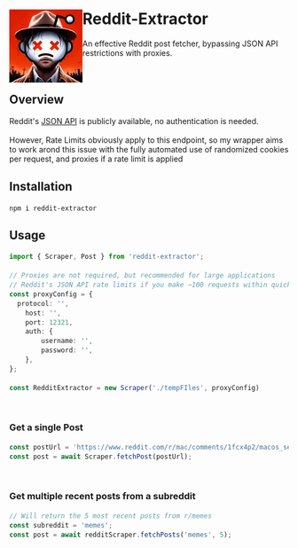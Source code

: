 # Reddit-Extractor <img align="left" width="132" height="132" src="./logo.jpeg">

An effective Reddit post fetcher, bypassing JSON API restrictions with proxies.
<br><br><br>
## Overview
Reddit's [JSON API](https://www.reddit.com/r/mac/comments/1fcx4p2/macos_sequoia_will_be_released_on_september_16th.json) is publicly available, no authentication is needed.<br><br>
However, Rate Limits obviously apply to this endpoint, so my wrapper aims to work arond this issue with the fully automated use of randomized cookies per request, and proxies if a rate limit is applied

## Installation
```console
npm i reddit-extractor
```

## Usage
```ts
import { Scraper, Post } from 'reddit-extractor';

// Proxies are not required, but recommended for large applications
// Reddit's JSON API rate limits if you make ~100 requests within quick succession
const proxyConfig = {
  protocol: '',
	host: '',
	port: 12321,
	auth: {
		username: '',
		password: '',
	},
};

const RedditExtractor = new Scraper('./tempFIles', proxyConfig)
```
<br>

### Get a single Post
```ts
const postUrl = 'https://www.reddit.com/r/mac/comments/1fcx4p2/macos_sequoia_will_be_released_on_september_16th/';
const post = await Scraper.fetchPost(postUrl);
```
<br>

### Get multiple recent posts from a subreddit
```ts
// Will return the 5 most recent posts from r/memes
const subreddit = 'memes';
const post = await redditScraper.fetchPosts('memes', 5);
```
